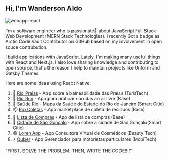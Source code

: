 ## Hi, I'm Wanderson Aldo

![webapp-react](https://user-images.githubusercontent.com/10963220/92394109-514fe400-f0f7-11ea-895b-8f89849f4660.gif)

I'm a software engineer who is passionate💖 about JavaScript Full Stack Web Development (MERN Stack Technologies). I recently Got a badge as Arctic Code Vault Contributor on GitHub based on my involvement in open souce contrubution.

I build applications with JavaScript. Lately, I'm making many useful things with React and Next.js. I also love sharing knowledge and contributing to open source, that's the reason I help to maintain projects like Unform and Gatsby Themes.

Here are some ideas using React Native:

1. 🔭 [Rio Praias](https://github.com/Wanderson77/RioPraias) - App sobre a balneabilidade das Praias (TurisTech)
2. 🌱 [Rio Run](https://github.com/Wanderson77/RioRun) - App para praticar corridas ao ar livre (Base)
3. 👯 [Saúde Rio](https://github.com/Wanderson77/RioSaude-App) - Mapa da Saúde do Estado do Rio de Janeiro (Smart Citie)
4. 📫 [Rio Coletas](https://github.com/Wanderson77/RioColetas) - App marketplace de coleta de resíduos (Base)
5. 🤔  [Lista de Compras](https://github.com/Wanderson77/App-Lista-Compras) - App de lista de compras (Base)
6. 💬 [Cidade de São Gonçalo](https://github.com/Wanderson77/App-SG-Cidadao) - App sobre a cidade de São Gonçalo(Smart Citie)
7. 😄 [Loren App](https://github.com/Wanderson77/App-Loren) - App Consultora Virtual de Cosméticos (Beauty Tech)
8. ⚡  [Quber](https://github.com/Wanderson77/RioKuber) - App Gerenciador para motoristas particulares (MobiTech)

"FIRST, SOLVE THE PROBLEM. THEN, WRITE THE CODE!!!!"
